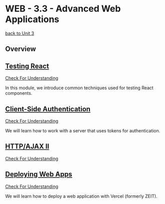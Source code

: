 # WEB - 3.3 - Advanced Web Applications
[back to Unit 3](../README.md)

## Overview

## [Testing React](./Module_1-Testing-React/README.md)

[Check For Understanding](./Module_1-Testing-React/Objects/Understanding.md)

In this module, we introduce common techniques used for testing React components.

## [Client-Side Authentication](./Module_2-Client-Side-Auth/README.md)

[Check For Understanding](./Module_2-Client-Side-Auth/Objects/Understanding.md)

We will learn how to work with a server that uses tokens for authentication.

## [HTTP/AJAX II](./Module_3-HTTP:AJAX-II/README.md)

[Check For Understanding](./Module_3-HTTP:AJAX-II/Objects/Understanding.md)

## [Deploying Web Apps](./Module_4-Deploying-Web-Apps/README.md)

[Check For Understanding](./Module_4-Deploying-Web-Apps/Objects/Understanding.md)

We will learn how to deploy a web application with Vercel (formerly ZEIT).

